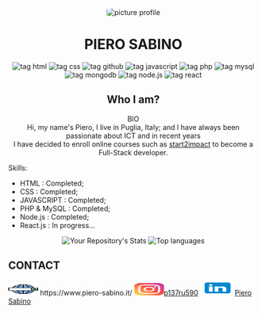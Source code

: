<div align="center">
    <img src="https://i.ibb.co/KKnc3X6/Picture-profile-2.jpg"  alt="picture profile" width="200px" height="220px" style="border-radius:20%">
</div>
<h1 align="center"> PIERO SABINO</h1>
<div align="center">
            
![tag html](https://img.shields.io/static/v1?label=HTML5&message=html5&logo=html5&logoColor=orange&style=plastic&logoWidth=20)
            ![tag css](https://img.shields.io/static/v1?label=CSS3&message=css3&logo=css3&logoColor=blue&style=plastic&logoWidth=20)
            ![tag github](https://img.shields.io/static/v1?label=GITHUB&message=github&logo=github&logoColor=black&style=plastic&logoWidth=20)
            ![tag javascript](https://img.shields.io/static/v1?label=JS&message=javascript&logo=javascript&logoColor=yellow&style=plastic&logoWidth=20)
            ![tag php](https://img.shields.io/static/v1?label=PHP&message=php&logo=php&style=plastic&logoWidth=20)
            ![tag mysql](https://img.shields.io/static/v1?label=MySQL&message=mysql&logo=mysql&style=plastic&logoWidth=20)
            ![tag mongodb](https://img.shields.io/static/v1?label=MONGODB&message=mongodb&logo=mongodb&logoColor=brightgreen&style=plastic&logoWidth=20)
            ![tag node.js](https://img.shields.io/static/v1?label=NODE.JS&message=node.js&logo=node.js&logoColor=success&style=plastic&logoWidth=20)
            ![tag react](https://img.shields.io/static/v1?label=REACT.JS&message=react.js&logo=react&logoColor=blue&style=plastic&logoWidth=20)
           

</div>

 <h2 align="center"> Who I am?</h2>
<p align="center">BIO<br/>
Hi, my name's Piero, I live in Puglia, Italy; and I have always been passionate about ICT and in recent years <br/> I have decided to enroll online courses such as <a href="https://www.start2impact.it/">start2impact</a> to become a Full-Stack developer.
</p>

Skills:
- HTML        :    Completed;
- CSS         :    Completed;
- JAVASCRIPT  :    Completed;
- PHP & MySQL :    Completed;
- Node.js     :    Completed;
- React.js    :    In progress...
<div align="center">

![Your Repository's Stats](https://github-readme-stats.vercel.app/api?username=pierre1590&show_icons=true)
![Top languages](https://github-readme-stats.vercel.app/api/top-langs/?username=pierre1590&langs_count=8&show_icons=true&layout=compact)
</div>
       
<h2>CONTACT</h2>
<p>
    <img src="/img/web-search-engine.svg" width="60px" height="25px"> https://www.piero-sabino.it/
    <img src="/img/instagram.svg" width="60px" height="25px"><a href="https://www.instagram.com/p137ru590/">p137ru590</a> 
    <img src="/img/linkedin.svg" width="70px" height="30px"><a href="https://www.linkedin.com/in/piero-sabino-15a1b671/">Piero Sabino</a> 
</p>